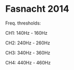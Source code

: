 Fasnacht 2014
=============

Freq. thresholds:

CH1: 140Hz - 160Hz

CH2: 240Hz - 260Hz

CH3: 340Hz - 360Hz

CH4: 440Hz - 460Hz
